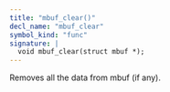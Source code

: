 ```yaml
---
title: "mbuf_clear()"
decl_name: "mbuf_clear"
symbol_kind: "func"
signature: |
  void mbuf_clear(struct mbuf *);
---
```


Removes all the data from mbuf (if any). 

